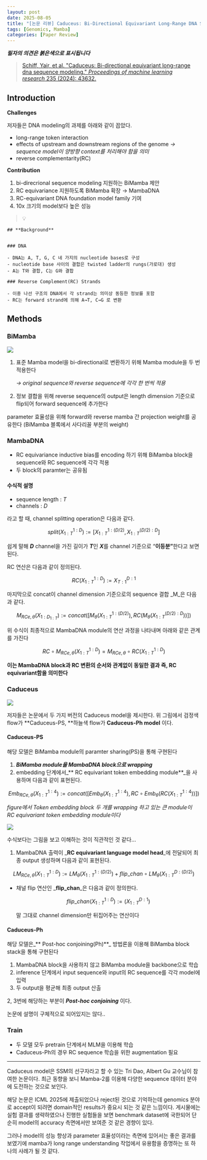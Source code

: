 ```yaml
---
layout: post
date: 2025-08-05
title: "[논문 리뷰] Caduceus: Bi-Directional Equivariant Long-Range DNA Sequence Modeling"
tags: [Genomics, Mamba]
categories: [Paper Review]
---
```


<span class="notion-red">_**필자의 의견은 붉은색으로 표시됩니다**_</span>


> [Schiff, Yair, et al. "Caduceus: Bi-directional equivariant long-range dna sequence modeling." ](https://pmc.ncbi.nlm.nih.gov/articles/PMC12189541/)[_Proceedings of machine learning research_](https://pmc.ncbi.nlm.nih.gov/articles/PMC12189541/)[ 235 (2024): 43632.](https://pmc.ncbi.nlm.nih.gov/articles/PMC12189541/)



## Introduction


**Challenges**


저자들은 DNA modeling의 과제를 아래와 같이 꼽았다.

- long-range token interaction
- effects of upstream and downstream regions of the genome 
_→ sequence model이 양방향 context를 처리해야 함을 의미_
- reverse complementarity(RC)

**Contribution**

1. bi-direcrional sequence modeling 지원하는 BiMamba 제안
1. RC equivariance 지원하도록 BiMamba 확장 → MambaDNA
1. RC-equivariant DNA foundation model family 기여
1. 10x 크기의 model보다 높은 성능

> 💡 


	## **Background**


	### DNA

	- DNA는 A, T, G, C 네 가지의 nucleotide bases로 구성
	- nucleotide base 사이의 결합은 twisted ladder의 rungs(가로대) 생성
	- A는 T와 결합, C는 G와 결합

	### Reverse Complement(RC) Strands

	- 이중 나선 구조의 DNA에서 각 strand는 의미상 동등한 정보를 포함
	- RC는 forward strand에 의해 A→T, C→G 로 변환


## Methods



### BiMamba


![](https://prod-files-secure.s3.us-west-2.amazonaws.com/542b861c-36a8-4051-84e5-8804b6728dba/2c247d59-7815-4980-99f0-8f0d21f445a7/image.png?X-Amz-Algorithm=AWS4-HMAC-SHA256&X-Amz-Content-Sha256=UNSIGNED-PAYLOAD&X-Amz-Credential=ASIAZI2LB4666F56N3G4%2F20250921%2Fus-west-2%2Fs3%2Faws4_request&X-Amz-Date=20250921T080113Z&X-Amz-Expires=3600&X-Amz-Security-Token=IQoJb3JpZ2luX2VjEIX%2F%2F%2F%2F%2F%2F%2F%2F%2F%2FwEaCXVzLXdlc3QtMiJHMEUCIQDoRR7XMl7PiECmRd2l8Tj3P50PceTqSzyhcsuPRZ0ftgIgI8qXAIDX2dbYsf10aJRWxWxY1I0LDn2xqtkPlLL7qEMqiAQI%2Fv%2F%2F%2F%2F%2F%2F%2F%2F%2F%2FARAAGgw2Mzc0MjMxODM4MDUiDNlNUrknYE%2BjbzZxbircA53DO0pDiPP8XgaOkeixp1fubpIZ%2Fj5muc%2BrYsQZLwuQFmRO77lP9GuPEK5y%2BxD6RGOnvSW3RHQZq%2FRDbME1bKqKzCPSkBwXAE9UtOq%2BAIudI9KbNOa2zCjmm1RFV8OW5qmGOHdI6viFmPwhrsFQ4H9mJ0GbUITAApz47%2F7odknAp%2BKwNRNSqeCpJJRMkuKNw9AydVkjLkze8IGpnLLPs43%2F382YiIIxqNex0jyHvGUDxJ%2BIm6dV3n%2BB7h%2FoP9Co0VuqfCVcOlyX4lndVS6%2FqQFZvicHFxIOfC8oKynCfiRq39nxJaMxB4b6ch58wRAJCWAA3KHuubAcd64LlbInd0LWpIPuHEOoDc3VpiOaOcGkWXffc1HUPBCWP7GOO27UmYYJgzQzYQMFz2Bx2fhy0EptsnU%2FkThtByK6vDpaAQReoFLauioxLxrvhht8V33bXyBzlveepbtLjk63XCIYH7LIkHrBajO5koZTM4vjja6wBZfxrtpyyidaWGHUiLxMfH9CMBHjHLW7bLZUf0WxBI0bvoRPpTCmIJaPkrJHZcDMUViQHTT0zdBuJIcz6cEgLWdv9uLDl%2B7vX0nV4x8of12ywmhcbRi%2BFSt0OphuwCo33vtHQu3KqJz5NOvuMM%2F%2BvcYGOqUBpTCXiZJe3gNO0UMKfK7yHR2mMqcdVLNfK93sFPOYbZKmpZw3OqUryrOL5ebHo71%2Bh8r0cR5Xqcx16vFJs3b5SqEHW%2FXvA5YCM7nH3yfYG%2Bw%2B0mZHWzm9LKQyUZlA5iPZDfUx9hhybrAdzIMExwSspGjkDjNrGdBJ%2BIaX%2B8qugxfZNxd07FH4shQzeFuI8K%2F48U%2F5kbh3cI6rEruknEdnJEO7iJot&X-Amz-Signature=99a8fa689ac7638f83dc3a116de1e7c7d7f0f5b21dbac427ad2dcf10f888a9c7&X-Amz-SignedHeaders=host&x-amz-checksum-mode=ENABLED&x-id=GetObject)

1. 표준 Mamba model을 bi-directional로 변환하기 위해 Mamba module을 두 번 적용한다

	_→ original sequence와 reverse sequence에 각각 한 번씩 적용_

1. 정보 결합을 위해 reverse sequence의 output은 length dimension 기준으로 flip되어 forward sequence에 추가한다

parameter 효율성을 위해 forward와 reverse mamba 간 projection weight를 공유한다 (BiMamba 블록에서 사다리꼴 부분의 weight)



### MambaDNA

- RC equivariance inductive bias를 encoding 하기 위해 BiMamba block을 sequence와 RC sequence에 각각 적용
- 두 block의 paramter는 공유됨


#### 수식적 설명

- sequence length : _T_
- channels : _D_

라고 할 때,  channel splitting operation은 다음과 같다.


$$
split(X^{1:D}_{1:T}):=[X^{1:(D/2)}_{1:T},X^{(D/2):D}_{1:T}]
$$


<span class="notion-red">쉽게 말해 </span><span class="notion-red">_**D**_</span><span class="notion-red"> channel을 가진 길이가 </span><span class="notion-red">_**T**_</span><span class="notion-red">인 </span><span class="notion-red">_**X**_</span><span class="notion-red">를 channel 기준으로 “</span><span class="notion-red">**이등분”**</span><span class="notion-red">한다고 보면 된다.</span>


RC 연산은 다음과 같이 정의된다.


$$
RC(X^{1:D}_{1:T}):=X^{D:1}_{T:1}
$$


마지막으로 concat이 channel dimension 기준으로의 sequence 결합 _M_은 다음과 같다.


$$
M_{RCe,\theta}(X_{1:D_{1:T}}):=concat([M_{\theta}(X^{1:(D/2)}_{1:T}),RC(M_{\theta}(X^{(D/2):D}_{1:T}))])
$$


위 수식이 최종적으로 MambaDNA module의 연산 과정을 나타내며 아래와 같은 관계를 가진다


$$
RC\circ M_{RCe,\theta}(X^{1:D}_{1:T}) = M_{RCe,\theta} \circ RC(X^{1:D}_{1:T})
$$


**이는 MambaDNA block과 RC 변환의 순서와 관계없이 동일한 결과 즉, RC equivariant함을 의미한다**



### Caduceus


![](https://prod-files-secure.s3.us-west-2.amazonaws.com/542b861c-36a8-4051-84e5-8804b6728dba/f94a60d7-8145-473b-aef9-7c68d3ec604a/image.png?X-Amz-Algorithm=AWS4-HMAC-SHA256&X-Amz-Content-Sha256=UNSIGNED-PAYLOAD&X-Amz-Credential=ASIAZI2LB4666F56N3G4%2F20250921%2Fus-west-2%2Fs3%2Faws4_request&X-Amz-Date=20250921T080113Z&X-Amz-Expires=3600&X-Amz-Security-Token=IQoJb3JpZ2luX2VjEIX%2F%2F%2F%2F%2F%2F%2F%2F%2F%2FwEaCXVzLXdlc3QtMiJHMEUCIQDoRR7XMl7PiECmRd2l8Tj3P50PceTqSzyhcsuPRZ0ftgIgI8qXAIDX2dbYsf10aJRWxWxY1I0LDn2xqtkPlLL7qEMqiAQI%2Fv%2F%2F%2F%2F%2F%2F%2F%2F%2F%2FARAAGgw2Mzc0MjMxODM4MDUiDNlNUrknYE%2BjbzZxbircA53DO0pDiPP8XgaOkeixp1fubpIZ%2Fj5muc%2BrYsQZLwuQFmRO77lP9GuPEK5y%2BxD6RGOnvSW3RHQZq%2FRDbME1bKqKzCPSkBwXAE9UtOq%2BAIudI9KbNOa2zCjmm1RFV8OW5qmGOHdI6viFmPwhrsFQ4H9mJ0GbUITAApz47%2F7odknAp%2BKwNRNSqeCpJJRMkuKNw9AydVkjLkze8IGpnLLPs43%2F382YiIIxqNex0jyHvGUDxJ%2BIm6dV3n%2BB7h%2FoP9Co0VuqfCVcOlyX4lndVS6%2FqQFZvicHFxIOfC8oKynCfiRq39nxJaMxB4b6ch58wRAJCWAA3KHuubAcd64LlbInd0LWpIPuHEOoDc3VpiOaOcGkWXffc1HUPBCWP7GOO27UmYYJgzQzYQMFz2Bx2fhy0EptsnU%2FkThtByK6vDpaAQReoFLauioxLxrvhht8V33bXyBzlveepbtLjk63XCIYH7LIkHrBajO5koZTM4vjja6wBZfxrtpyyidaWGHUiLxMfH9CMBHjHLW7bLZUf0WxBI0bvoRPpTCmIJaPkrJHZcDMUViQHTT0zdBuJIcz6cEgLWdv9uLDl%2B7vX0nV4x8of12ywmhcbRi%2BFSt0OphuwCo33vtHQu3KqJz5NOvuMM%2F%2BvcYGOqUBpTCXiZJe3gNO0UMKfK7yHR2mMqcdVLNfK93sFPOYbZKmpZw3OqUryrOL5ebHo71%2Bh8r0cR5Xqcx16vFJs3b5SqEHW%2FXvA5YCM7nH3yfYG%2Bw%2B0mZHWzm9LKQyUZlA5iPZDfUx9hhybrAdzIMExwSspGjkDjNrGdBJ%2BIaX%2B8qugxfZNxd07FH4shQzeFuI8K%2F48U%2F5kbh3cI6rEruknEdnJEO7iJot&X-Amz-Signature=7d46badf2394fef2d8d055847398fff173383dc2c40e00789d62701436dd04eb&X-Amz-SignedHeaders=host&x-amz-checksum-mode=ENABLED&x-id=GetObject)


저자들은 논문에서 두 가지 버전의 Caduceus model을 제시한다. 위 그림에서 검정색 flow가 **Caduceus-PS, **하늘색 flow가 **Caduceus-Ph model** 이다.



#### Caduceus-PS


해당 모델은 BiMamba module의 paramter sharing(PS)을 통해 구현된다

1. _**BiMamba module을 MambaDNA block으로 wrapping**_
1. embedding 단계에서_** RC equivariant token embedding module**_을 사용하며 다음과 같이 표현된다.

$$
Emb_{RCe,\theta}(X^{1:4}_{1:T}):=concat([Emb_{\theta}(X^{1:4}_{1:T}),RC \circ Emb_{\theta}(RC(X^{1:4}_{1:T}))])
$$


_figure에서 Token embedding block 두 개를 wrapping 하고 있는 큰 module이 RC equivariant token embedding module이다_


![](https://prod-files-secure.s3.us-west-2.amazonaws.com/542b861c-36a8-4051-84e5-8804b6728dba/b175e4da-71eb-4e91-8c23-a06dabe673c9/image.png?X-Amz-Algorithm=AWS4-HMAC-SHA256&X-Amz-Content-Sha256=UNSIGNED-PAYLOAD&X-Amz-Credential=ASIAZI2LB4666F56N3G4%2F20250921%2Fus-west-2%2Fs3%2Faws4_request&X-Amz-Date=20250921T080113Z&X-Amz-Expires=3600&X-Amz-Security-Token=IQoJb3JpZ2luX2VjEIX%2F%2F%2F%2F%2F%2F%2F%2F%2F%2FwEaCXVzLXdlc3QtMiJHMEUCIQDoRR7XMl7PiECmRd2l8Tj3P50PceTqSzyhcsuPRZ0ftgIgI8qXAIDX2dbYsf10aJRWxWxY1I0LDn2xqtkPlLL7qEMqiAQI%2Fv%2F%2F%2F%2F%2F%2F%2F%2F%2F%2FARAAGgw2Mzc0MjMxODM4MDUiDNlNUrknYE%2BjbzZxbircA53DO0pDiPP8XgaOkeixp1fubpIZ%2Fj5muc%2BrYsQZLwuQFmRO77lP9GuPEK5y%2BxD6RGOnvSW3RHQZq%2FRDbME1bKqKzCPSkBwXAE9UtOq%2BAIudI9KbNOa2zCjmm1RFV8OW5qmGOHdI6viFmPwhrsFQ4H9mJ0GbUITAApz47%2F7odknAp%2BKwNRNSqeCpJJRMkuKNw9AydVkjLkze8IGpnLLPs43%2F382YiIIxqNex0jyHvGUDxJ%2BIm6dV3n%2BB7h%2FoP9Co0VuqfCVcOlyX4lndVS6%2FqQFZvicHFxIOfC8oKynCfiRq39nxJaMxB4b6ch58wRAJCWAA3KHuubAcd64LlbInd0LWpIPuHEOoDc3VpiOaOcGkWXffc1HUPBCWP7GOO27UmYYJgzQzYQMFz2Bx2fhy0EptsnU%2FkThtByK6vDpaAQReoFLauioxLxrvhht8V33bXyBzlveepbtLjk63XCIYH7LIkHrBajO5koZTM4vjja6wBZfxrtpyyidaWGHUiLxMfH9CMBHjHLW7bLZUf0WxBI0bvoRPpTCmIJaPkrJHZcDMUViQHTT0zdBuJIcz6cEgLWdv9uLDl%2B7vX0nV4x8of12ywmhcbRi%2BFSt0OphuwCo33vtHQu3KqJz5NOvuMM%2F%2BvcYGOqUBpTCXiZJe3gNO0UMKfK7yHR2mMqcdVLNfK93sFPOYbZKmpZw3OqUryrOL5ebHo71%2Bh8r0cR5Xqcx16vFJs3b5SqEHW%2FXvA5YCM7nH3yfYG%2Bw%2B0mZHWzm9LKQyUZlA5iPZDfUx9hhybrAdzIMExwSspGjkDjNrGdBJ%2BIaX%2B8qugxfZNxd07FH4shQzeFuI8K%2F48U%2F5kbh3cI6rEruknEdnJEO7iJot&X-Amz-Signature=8d2373c7774a598d389d9dfa7c78892bce8743e30de3134fb04238fc94bb6db9&X-Amz-SignedHeaders=host&x-amz-checksum-mode=ENABLED&x-id=GetObject)


<span class="notion-red">수식보다는 그림을 보고 이해하는 것이 직관적인 것 같다…</span>

1. MambaDNA 출력이 _**RC equivariant language model head**_에 전달되어 최종 output 생성하며 다음과 같이 표현된다.

$$
LM_{RCe,\theta}(X^{1:D}_{1:T}):= LM_{\theta}(X^{1:(D/2)}_{1:T})+flip\_chan\circ LM_{\theta}(X^{D:(D/2)}_{1:T})
$$

- 채널 flip 연산인 _**flip\_chan**_은 다음과 같이 정의한다.

	$$
	flip\_chan(X^{1:D}_{1:T}):=(X^{D:1}_{1:T})
	$$


	말 그대로 channel dimension만 뒤집어주는 연산이다



#### Caduceus-Ph


해당 모델은_** Post-hoc conjoining(Ph)**_ 방법론을 이용해 BiMamba block stack을 통해 구현된다

1. MambaDNA block을 사용하지 않고 BiMamba module을 backbone으로 학습
1. inference 단계에서 input sequence와 input의 RC sequence를 각각 model에 입력
1. 두 output을 평균해 최종 output 산출

2, 3번에 해당하는 부분이 _**Post-hoc conjoining**_ 이다.


<span class="notion-red">논문에 설명이 구체적으로 되어있지는 않다..</span>



### Train

- 두 모델 모두 pretrain 단계에서 MLM을 이용해 학습
- Caduceus-Ph의 경우 RC sequence 학습을 위한 augmentation 필요

---


<span class="notion-red">Caduceus model은 SSM의 선구자라고 할 수 있는 Tri Dao, Albert Gu 교수님이 참여한 논문이다. 최근 동향을 보니 Mamba-2를 이용해 다양한 sequence 데이터 분야에 도전하는 것으로 보인다.</span>


<span class="notion-red">해당 논문은 ICML 2025에 제출되었으나 reject된 것으로 기억하는데 genomics 분야로 accept이 되려면 domain적인 results가 중요시 되는 것 같은 느낌이다. 게시물에는 실험 결과를 생략하였으나 진행한 실험들을 보면 benchmark dataset에 국한되어 단순히 model의 accuracy 측면에서만 보여준 것 같은 경향이 있다.</span>


<span class="notion-red">그러나 model의 성능 향상과 parameter 효율성이라는 측면에 있어서는 좋은 결과를 보였기에 mamba가 long range understanding 작업에서 유용함을 증명하는 또 하나의 사례가 될 것 같다.</span>

